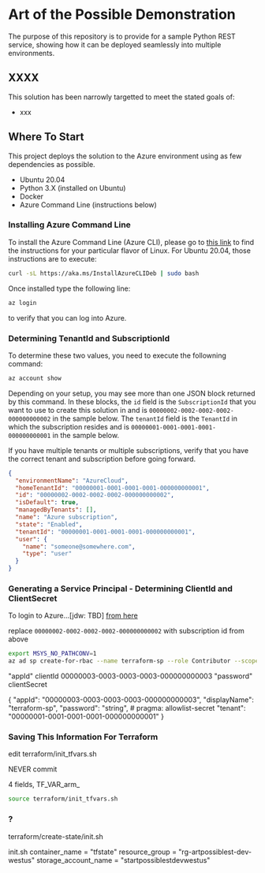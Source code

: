 # Art of the Possible Demonstration

The purpose of this repository is to provide for a sample Python REST service,
showing how it can be deployed seamlessly into multiple environments.

## XXXX

This solution has been narrowly targetted to meet the stated goals of:

- xxx

## Where To Start

This project deploys the solution to the Azure environment using as few dependencies
as possible.

- Ubuntu 20.04
- Python 3.X (installed on Ubuntu)
- Docker
- Azure Command Line (instructions below)

### Installing Azure Command Line

To install the Azure Command Line (Azure CLI), please go to
[this link](https://learn.microsoft.com/en-us/cli/azure/install-azure-cli-linux?pivots=apt)
to find the instructions for your particular flavor of Linux.  For Ubuntu 20.04,
those instructions are to execute:

```bash
curl -sL https://aka.ms/InstallAzureCLIDeb | sudo bash
```

Once installed type the following line:

```bash
az login
```

to verify that you can log into Azure.

### Determining TenantId and SubscriptionId

To determine these two values, you need to execute the followning command:

```bash
az account show
```

Depending on your setup, you may see more than one JSON block returned by this command.
In these blocks, the `id` field is the `SubscriptionId` that you want to use to
create this solution in and is `00000002-0002-0002-0002-000000000002` in the sample
below. The `tenantId` field is the `TenantId` in which the subscription resides
and is `00000001-0001-0001-0001-000000000001` in the sample below.

If you have multiple tenants or multiple subscriptions, verify that you have the
correct tenant and subscription before going forward.

```json
{
  "environmentName": "AzureCloud",
  "homeTenantId": "00000001-0001-0001-0001-000000000001",
  "id": "00000002-0002-0002-0002-000000000002",
  "isDefault": true,
  "managedByTenants": [],
  "name": "Azure subscription",
  "state": "Enabled",
  "tenantId": "00000001-0001-0001-0001-000000000001",
  "user": {
    "name": "someone@somewhere.com",
    "type": "user"
  }
}
```

### Generating a Service Principal - Determining ClientId and ClientSecret

To login to Azure...[jdw: TBD]
[from here](https://learn.microsoft.com/en-us/azure/developer/terraform/authenticate-to-azure?tabs=bash)

replace `00000002-0002-0002-0002-000000000002` with subscription id from above

```bash
export MSYS_NO_PATHCONV=1
az ad sp create-for-rbac --name terraform-sp --role Contributor --scopes /subscriptions/00000002-0002-0002-0002-000000000002
```

"appId" clientId 00000003-0003-0003-0003-000000000003
"password" clientSecret

{
  "appId": "00000003-0003-0003-0003-000000000003",
  "displayName": "terraform-sp",
  "password": "string", # pragma: allowlist-secret
  "tenant": "00000001-0001-0001-0001-000000000001"
}

### Saving This Information For Terraform

edit terraform/init_tfvars.sh

NEVER commit

4 fields, TF_VAR_arm_

```bash
source terraform/init_tfvars.sh
```

### ?

terraform/create-state/init.sh

init.sh
container_name = "tfstate"
resource_group = "rg-artpossiblest-dev-westus"
storage_account_name = "startpossiblestdevwestus"
